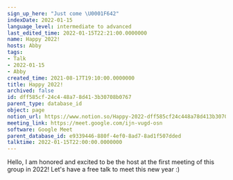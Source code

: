 ```yaml
---
sign_up_here: "Just come \U0001F642"
indexDate: 2022-01-15
language_level: intermediate to advanced
last_edited_time: 2022-01-15T22:21:00.0000000
name: Happy 2022!
hosts: Abby
tags:
- Talk
- 2022-01-15
- Abby
created_time: 2021-08-17T19:10:00.0000000
title: Happy 2022!
archived: false
id: dff585cf-24c4-48a7-8d41-3b30708b0767
parent_type: database_id
object: page
notion_url: https://www.notion.so/Happy-2022-dff585cf24c448a78d413b30708b0767
meeting_link: https://meet.google.com/ijn-vugd-osn
software: Google Meet
parent_database_id: e9339446-880f-4ef0-8ad7-8ad1f507dded
talktime: 2022-01-15T22:00:00.0000000
---
```


Hello, I am honored and excited to be the host at the first meeting of this group in 2022! Let's have a free talk to meet this new year :)





